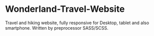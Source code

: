 # Wonderland-Travel-Website
Travel and hiking website, fully responsive for Desktop, tablet and also smartphone. Written by preprocessor SASS/SCSS.
